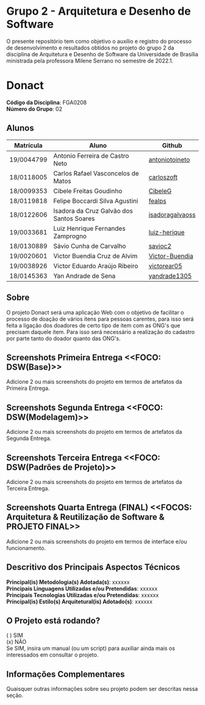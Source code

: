 # Grupo 2 - Arquitetura e Desenho de Software

O presente repositório tem como objetivo o auxílio e registro do processo de desenvolvimento e resultados obtidos no projeto do grupo 2 da disciplina de Arquitetura e Desenho de Software da Universidade de Brasília ministrada pela professora Milene Serrano no semestre de 2022.1.

# Donact

**Código da Disciplina**: FGA0208<br>
**Número do Grupo**: 02<br>

## Alunos
|Matrícula | Aluno | Github |
| -- | -- | -- |
| 19/0044799  |  Antonio Ferreira de Castro Neto | [antoniotoineto](https://github.com/antoniotoineto) |
| 18/0118005  |  Carlos Rafael Vasconcelos de Matos | [carloszoft](https://github.com/carloszoft) |
| 18/0099353  |  Cibele Freitas Goudinho | [CibeleG](https://github.com/CibeleG) |
| 18/0119818  |  Felipe Boccardi Silva Agustini | [fealps](https://github.com/fealps) |
| 18/0122606  |  Isadora da Cruz Galvão dos Santos Soares | [isadoragalvaoss](https://github.com/isadoragalvaoss) |
| 19/0033681  |  Luiz Henrique Fernandes Zamprogno | [luiz-herique](https://github.com/luiz-herique) |
| 18/0130889  |  Sávio Cunha de Carvalho | [savioc2](https://github.com/savioc2) |
| 19/0020601  |  Victor Buendia Cruz de Alvim | [Victor-Buendia](https://github.com/Victor-Buendia)|
| 19/0038926  |  Victor Eduardo Araújo Ribeiro | [victorear05](https://github.com/victorear05) |
| 18/0145363  |  Yan Andrade de Sena | [yandrade1305](https://github.com/yandrade1305) |

## Sobre 
O projeto Donact será uma aplicação Web com o objetivo de facilitar o processo de doação de vários itens para pessoas carentes, para isso será feita a ligação dos doadores de certo tipo de item com as ONG's que precisam daquele item. Para isso será necessário a realização do cadastro por parte tanto do doador quanto das ONG's.

## Screenshots Primeira Entrega <<FOCO: DSW(Base)>>
Adicione 2 ou mais screenshots do projeto em termos de artefatos da Primeira Entrega.

## Screenshots Segunda Entrega <<FOCO: DSW(Modelagem)>>
Adicione 2 ou mais screenshots do projeto em termos de artefatos da Segunda Entrega.

## Screenshots Terceira Entrega <<FOCO: DSW(Padrões de Projeto)>>
Adicione 2 ou mais screenshots do projeto em termos de artefatos da Terceira Entrega.

## Screenshots Quarta Entrega (FINAL) <<FOCOS: Arquitetura & Reutilização de Software & PROJETO FINAL>>
Adicione 2 ou mais screenshots do projeto em termos de interface e/ou funcionamento.

## Descritivo dos Principais Aspectos Técnicos 
**Principal(is) Metodologia(s) Adotada(s)**: xxxxxx<br>
**Principais Linguagens Utilizadas e/ou Pretendidas**: xxxxxx<br>
**Principais Tecnologias Utilizadas e/ou Pretendidas**: xxxxxx<br>
**Principal(is) Estilo(s) Arquitetural(is) Adotado(s)**: xxxxxx<br>

## O Projeto está rodando?
( ) SIM  
(x) NÃO  
Se SIM, insira um manual (ou um script) para auxiliar ainda mais os interessados em consultar o projeto.  

## Informações Complementares 
Quaisquer outras informações sobre seu projeto podem ser descritas nessa seção.
